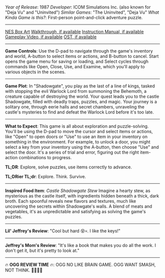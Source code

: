 *Year of Release*: 1987
*Developer*: ICOM Simulations Inc. (also known for "Deja Vu" and "Uninvited")
*Similar Games*: "The Uninvited", "Deja Vu"
*What Kinda Game is this?*: First-person point-and-click adventure puzzle.

---
[NES Box Art](https://www.google.com/search?tbm=isch&q=NES+Box+Art+Shadowgate) 
[Walkthrough, if available](https://www.google.com/search?q=Walkthrough+NES+Shadowgate)
[Instruction Manual, if available](https://www.google.com/search?q=NES+Instruction+Manual+Shadowgate)
[Gameplay Video, if available](https://www.youtube.com/results?search_query=gameplay+NES+Shadowgate) 
[OST, if available](https://www.youtube.com/results?search_query=gameplay+NES+Shadowgate+OST)

- - -
**Game Controls**:
Use the D-pad to navigate through the game's inventory and world, A-button to select items or actions, and B-button to cancel. Start opens the game menu for saving or loading, and Select cycles through commands like Open, Close, Use, and Examine, which you'll apply to various objects in the scenes.

- - -
**Game Plot**: 
In "Shadowgate", you play as the last of a line of kings, tasked with stopping the evil Warlock Lord from summoning the Behemoth, a creature capable of destroying the world. Your quest leads you to the castle Shadowgate, filled with deadly traps, puzzles, and magic. Your journey is a solitary one, through eerie halls and secret chambers, unraveling the castle's mysteries to find and defeat the Warlock Lord before it's too late.

- - -
**What to Expect**: 
This game is all about exploration and puzzle-solving. You'll be using the D-pad to move the cursor and select items or actions, like "Open" to open doors or "Use" to use an item in your inventory on something in the environment. For example, to unlock a door, you might select a key from your inventory using the A-button, then choose "Use" and select the door. It's a series of trial and error, figuring out the right item-action combinations to progress.

**TL;DR**: Explore, solve puzzles, use items correctly to advance.

**TL;DRier TL;dr**: Explore. Think. Survive.

---
**Inspired Food Item**: *Castle Shadowgate Stew*
Imagine a hearty stew, as mysterious as the castle itself, with ingredients hidden beneath a thick, dark broth. Each spoonful reveals new flavors and textures, much like uncovering the secrets within Shadowgate's walls. A blend of meats and vegetables, it's as unpredictable and satisfying as solving the game's puzzles.

---
**Lil' Jeffrey's Review**: "Cool but hard 😵💀. I like the keys!"

---
**Jeffrey's Mom's Review**: "It's like a book that makes you do all the work. I don't get it, but it's pretty to look at."

---
🔥 **OGG REVIEW TIME** 🔥: OGG NO LIKE BRAIN GAME. OGG WANT SMASH, NOT THINK. 🧠❌🔨✅